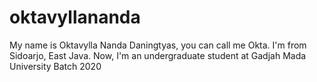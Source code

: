 # oktavyllananda
My name is Oktavylla Nanda Daningtyas, you can call me Okta. I'm from Sidoarjo, East Java. Now, I'm an undergraduate student at Gadjah Mada University Batch 2020
